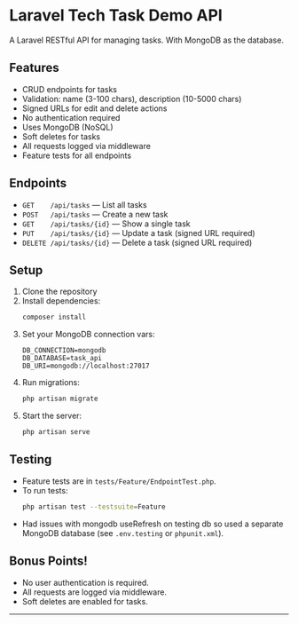 # Laravel Tech Task Demo API

A Laravel RESTful API for managing tasks. With MongoDB as the database.

## Features

-   CRUD endpoints for tasks
-   Validation: name (3-100 chars), description (10-5000 chars)
-   Signed URLs for edit and delete actions
-   No authentication required
-   Uses MongoDB (NoSQL)
-   Soft deletes for tasks
-   All requests logged via middleware
-   Feature tests for all endpoints

## Endpoints

-   `GET    /api/tasks` — List all tasks
-   `POST   /api/tasks` — Create a new task
-   `GET    /api/tasks/{id}` — Show a single task
-   `PUT    /api/tasks/{id}` — Update a task (signed URL required)
-   `DELETE /api/tasks/{id}` — Delete a task (signed URL required)

## Setup

1. Clone the repository
2. Install dependencies:
    ```sh
    composer install
    ```
3. Set your MongoDB connection vars:
    ```env
    DB_CONNECTION=mongodb
    DB_DATABASE=task_api
    DB_URI=mongodb://localhost:27017
    ```
4. Run migrations:
    ```sh
    php artisan migrate
    ```
5. Start the server:
    ```sh
    php artisan serve
    ```

## Testing

-   Feature tests are in `tests/Feature/EndpointTest.php`.
-   To run tests:
    ```sh
    php artisan test --testsuite=Feature
    ```
-   Had issues with mongodb useRefresh on testing db so used a separate MongoDB database (see `.env.testing` or `phpunit.xml`).

## Bonus Points!

-   No user authentication is required.
-   All requests are logged via middleware.
-   Soft deletes are enabled for tasks.

---
